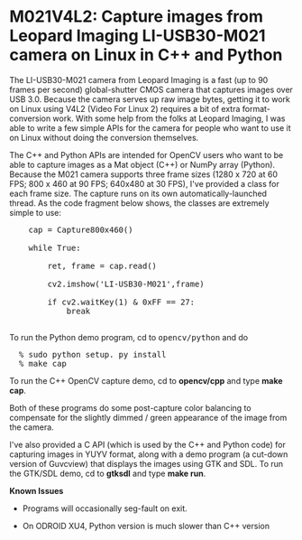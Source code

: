 # M021V4L2: Capture images from Leopard Imaging LI-USB30-M021 camera on Linux in C++ and Python

The LI-USB30-M021 camera from Leopard Imaging is a fast (up to 90 frames per
second) global-shutter CMOS camera that captures images over USB 3.0.  Because the
camera serves up raw image bytes, getting it to work on Linux using V4L2 (Video
For Linux 2) requires a bit of extra format-conversion work.  With some help
from the folks at Leopard Imaging, I was able to write a few simple APIs for
the camera for people who want to use it on Linux without doing the conversion
themselves.

The C++ and Python APIs are intended for OpenCV users who want to be able to
capture images as a Mat object (C++) or NumPy array (Python).  Because the M021
camera supports three frame sizes (1280 x 720 at 60 FPS; 800 x 460 at 90 FPS;
640x480 at 30 FPS), I've provided a class for each frame size. The capture runs
on its own automatically-launched thread. As the code fragment below shows,
the classes are extremely simple to use:

<pre>
    cap = Capture800x460()

    while True:

        ret, frame = cap.read()

        cv2.imshow('LI-USB30-M021',frame)

        if cv2.waitKey(1) & 0xFF == 27:
            break
 </pre>


To run the Python demo program, cd to <tt>opencv/python</tt> and do
<pre>
  % sudo python setup. py install
  % make cap
</pre>

To run the C++ OpenCV capture demo, cd to <b>opencv/cpp</b> and type <b>make
cap</b>.  

Both of these programs do some post-capture color balancing to compensate for
the slightly dimmed / green appearance of the image from the camera.

I've also provided a C API (which is used by the C++ and Python code) for
capturing images in YUYV format, along with a demo program (a cut-down version
of Guvcview) that displays the images using GTK and SDL.  To run the GTK/SDL
demo, cd to <b>gtksdl</b> and type <b>make run</b>.

<b>Known Issues</b> 

<ul>
<li>Programs will occasionally seg-fault on exit.
<p><li> On ODROID XU4, Python version is much slower than C++ version
</ul>
